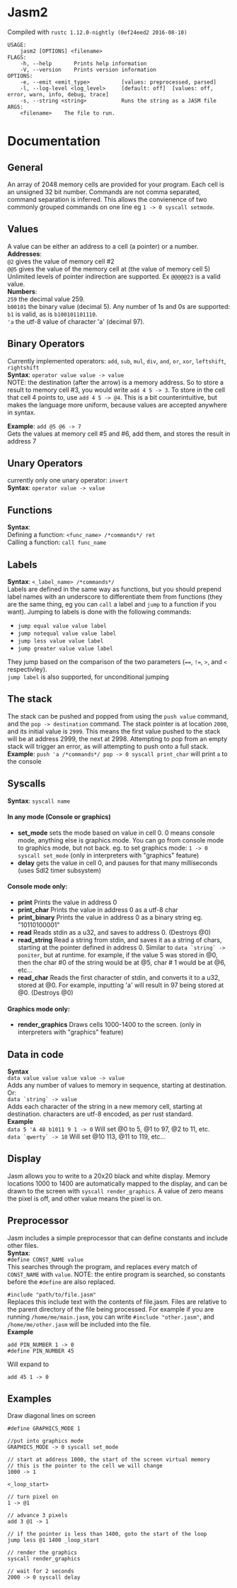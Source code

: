 # Jasm2
Compiled with `rustc 1.12.0-nightly (0ef24eed2 2016-08-10)`

```
USAGE:
    jasm2 [OPTIONS] <filename>
FLAGS:
    -h, --help       Prints help information
    -V, --version    Prints version information
OPTIONS:
    -e, --emit <emit_type>          [values: preprocessed, parsed]
    -l, --log-level <log_level>     [default: off]  [values: off, error, warn, info, debug, trace]
    -s, --string <string>           Runs the string as a JASM file                 
ARGS:
    <filename>    The file to run.
```

# Documentation
## General
An array of 2048 memory cells are provided for your program. Each cell is an unsigned 32 bit number. Commands are not comma separated, command separation is inferred. This allows the convienence of two commonly grouped commands on one line eg `1 -> 0 syscall setmode`. 
## Values
A value can be either an address to a cell (a pointer) or a number.  
**Addresses**:  
`@2` gives the value of memory cell #2  
`@@5` gives the value of the memory cell at (the value of memory cell 5)  
Unlimited levels of pointer indirection are supported. Ex `@@@@@23` is a valid value.  
**Numbers**:  
`259` the decimal value 259.  
`b00101` the binary value (decimal 5). Any number of 1s and 0s are supported: `b1` is valid, as is `b100101101110`.  
`'a` the utf-8 value of character 'a' (decimal 97).

## Binary Operators
Currently implemented operators: `add`, `sub`, `mul`, `div`, `and`, `or`, `xor`, `leftshift`, `rightshift`  
**Syntax**: `operator value value -> value`  
NOTE: the destination (after the arrow) is a memory address. So to store a result to memory cell #3, you would write `add 4 5 -> 3`. To store in the cell that cell 4 points to, use `add 4 5 -> @4`. This is a bit counterintuitive, but makes the language more uniform, because values are accepted anywhere in syntax.

**Example**: `add @5 @6 -> 7`  
Gets the values at memory cell #5 and #6, add them, and stores the result in address 7

## Unary Operators
currently only one unary operator: `invert`  
**Syntax**: `operator value -> value`

## Functions
**Syntax**:  
Defining a function: `<func_name> /*commands*/ ret`  
Calling a function: `call func_name`

## Labels
**Syntax**: `<_label_name> /*commands*/`  
Labels are defined in the same way as functions, but you should prepend label names with an underscore to differentiate them from functions (they are the same thing, eg you can `call` a label and `jump` to a function if you want). Jumping to labels is done with the following commands:

- `jump equal value value label`
- `jump notequal value value label`
- `jump less value value label`
- `jump greater value value label`

They jump based on the comparison of the two parameters (`==`, `!=`, `>`, and `<` respectivley).  
`jump label` is also supported, for unconditional jumping

## The stack
The stack can be pushed and popped from using the `push value` command, and the `pop -> destination` command. The stack pointer is at location `2000`, and its initial value is `2999`. This means the first value pushed to the stack will be at address 2999, the next at 2998. Attempting to pop from an empty stack will trigger an error, as will attempting to push onto a full stack.  
**Example**: `push 'a /*commands*/ pop -> 0 syscall print_char` will print `a` to the console

## Syscalls
**Syntax**: `syscall name`

#### In any mode (Console or graphics)

- **set_mode** 
sets the mode based on value in cell 0. 0 means console mode, anything else is graphics mode. You can go from console mode to graphics mode, but not back. eg. to set graphics mode: `1 -> 0 syscall set_mode` (only in interpreters with "graphics" feature)
- **delay**
gets the value in cell 0, and pauses for that many milliseconds (uses Sdl2 timer subsystem)

#### Console mode only:

- **print**
Prints the value in address 0
- **print_char**
Prints the value in address 0 as a utf-8 char
- **print_binary**
Prints the value in address 0 as a binary string eg. "10110100001"
- **read**
Reads stdin as a u32, and saves to address 0. (Destroys @0)
- **read_string**
Read a string from stdin, and saves it as a string of chars, starting at the pointer defined in address 0. Similar to ```data `string` -> poniter```, but at runtime. for example, if the value 5 was stored in @0, then the char #0 of the string would be at @5, char # 1 would be at @6, etc...
- **read_char**
Reads the first character of stdin, and converts it to a u32, stored at @0. For example, inputting 'a' will result in 97 being stored at @0. (Destroys @0)

#### Graphics mode only:
- **render_graphics**
Draws cells 1000-1400 to the screen. (only in interpreters with "graphics" feature)


## Data in code
**Syntax**  
`data value value value value -> value`  
Adds any number of values to memory in sequence, starting at destination. Or:  
``data `string` -> value``  
Adds each character of the string in a new memory cell, starting at destination. characters are utf-8 encoded, as per rust standard.  
**Example**  
`data 5 'A 48 b1011 9 1 -> 0` Will set @0 to 5, @1 to 97, @2 to 11, etc.  
``data `qwerty` -> 10`` Will set @10 113, @11 to 119, etc...


## Display
Jasm allows you to write to a 20x20 black and white display. Memory locations 1000 to 1400 are automatically mapped to the display, and can be drawn to the screen with `syscall render_graphics`. A value of zero means the pixel is off, and other value means the pixel is on.

## Preprocessor
Jasm includes a simple preprocessor that can define constants and include other files.  
**Syntax**:  
`#define CONST_NAME value`  
This searches through the program, and replaces every match of `CONST_NAME` with `value`. NOTE: the entire program is searched, so constants before the `#define` are also replaced. 

`#include "path/to/file.jasm"`  
Replaces this include text with the contents of file.jasm. Files are relative to the parent directory of the file being processed. For example if you are running `/home/me/main.jasm`, you can write `#include "other.jasm"`, and `/home/me/other.jasm` will be included into the file.  
**Example**
```
add PIN_NUMBER 1 -> 0
#define PIN_NUMBER 45
```
Will expand to
```
add 45 1 -> 0
```

## Examples

Draw diagonal lines on screen
```
#define GRAPHICS_MODE 1

//put into graphics mode
GRAPHICS_MODE -> 0 syscall set_mode

// start at address 1000, the start of the screen virtual memory
// this is the pointer to the cell we will change
1000 -> 1

<_loop_start>

// turn pixel on
1 -> @1

// advance 3 pixels
add 3 @1 -> 1

// if the pointer is less than 1400, goto the start of the loop
jump less @1 1400 _loop_start

// render the graphics
syscall render_graphics

// wait for 2 seconds
2000 -> 0 syscall delay
```